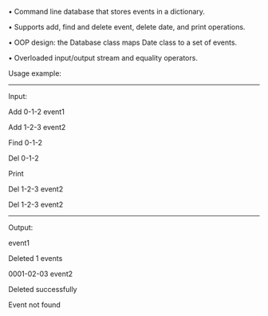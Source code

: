 • Command line database that stores events in a dictionary.

• Supports add, find and delete event, delete date, and print operations. 

• OOP design: the Database class maps Date class to a set of events. 

• Overloaded input/output stream and equality operators.

Usage example:

---
Input:

Add 0-1-2 event1

Add 1-2-3 event2

Find 0-1-2

Del 0-1-2

Print

Del 1-2-3 event2

Del 1-2-3 event2

---
Output:

event1

Deleted 1 events

0001-02-03 event2

Deleted successfully

Event not found
